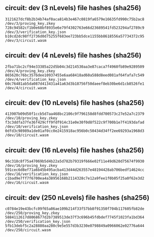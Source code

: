 
## circuit: dev (3 nLevels) file hashes (sha256) 
```
3121627dcf8b2b34b74af0aca814b3e467c0819fa6579e16635fd990c75b2ac8  /dev/3/proving_key.zkey
728c94582cf1b0e68bf8935e6e79f4302763e66d23689541fd523294af2789c9  /dev/3/verification_key.json
b10cd2dc98ff2736d0d75255f683ee723bb5dce1155bb8618556a57734372c95  /dev/3/circuit.wasm
```

## circuit: dev (4 nLevels) file hashes (sha256) 
```
2fba71bc2cf94e33385a22d5b04c3d214530aa3e87caca7f4960fb89e9289509  /dev/4/proving_key.zkey
865620c76bc357bdee10937455e6aa68418ad60a588d8eed081af64fafa7c549  /dev/4/verification_key.json
60c76481ab5da087d413431a41a63d3b18756f50daeef8eb30be6d1cb8526fe1  /dev/4/circuit.wasm
```

## circuit: dev (10 nLevels) file hashes (sha256) 
```
413907b09d50f1ccb5d7aa468bc2106c9f796158d8fdd700573c27e52a7c2379  /dev/10/proving_key.zkey
f3c3ddfa37fe36f429cff9fdf914c31e0e30f0d8f522c9f700b1e7f4193dafad  /dev/10/verification_key.json
0dfd3c98989a1de01af0cc0e2415918ac956b0c50434d34ff2ee69293a1968d3  /dev/10/circuit.wasm
```

## circuit: dev (16 nLevels) file hashes (sha256) 
```
96c318c8f75a47069b5d4b22a5d782b79319f666e02f11e49d620d75674f9930  /dev/16/proving_key.zkey
591cec6d8ef71a6b45b495acba413d44d263557e48194428ab706bedf14624cc  /dev/16/verification_key.json
c1bad9e7ff7f6700ea4a38956168b2114328c7e12a9fee1f0b05f25a0f62e3d2  /dev/16/circuit.wasm
```

## circuit: dev (250 nLevels) file hashes (sha256) 
```
c0784e19e43bcfc09f65a86ae109b214f33f57bb8f91350f704b117605fb82de  /dev/250/proving_key.zkey
5884112617d8068677d2b7389513de37f3c696b45fdbdef7745f1023fa1bd364  /dev/250/verification_key.json
5fb13debf5c2a28880aa280c9e5e557d3b3230e0798849a0966062e02776a644  /dev/250/circuit.wasm
```

